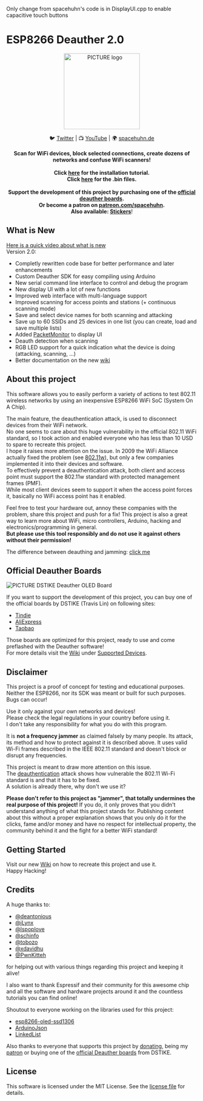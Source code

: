 Only change from spacehuhn's code is in DisplayUI.cpp to enable capacitive touch buttons

# ESP8266 Deauther 2.0

<p align="center"><img alt="PICTURE logo" src="https://raw.githubusercontent.com/wiki/spacehuhn/esp8266_deauther/img/deauther_logo.png" width="200"></p>

<p align="center">
🐦 <a href="https://twitter.com/spacehuhn">Twitter</a>
| 📺 <a href="https://www.youtube.com/channel/UCFmjA6dnjv-phqrFACyI8tw">YouTube</a>
| 🌍 <a href="https://spacehuhn.de">spacehuhn.de</a><br>
<br>
<b>Scan for WiFi devices, block selected connections, create dozens of networks and confuse WiFi scanners!<br><br>
Click <a href="https://github.com/spacehuhn/esp8266_deauther/wiki/Installation">here</a> for the installation tutorial.<br>
  Click <a href="https://github.com/spacehuhn/esp8266_deauther/releases">here</a> for the .bin files.<br><br>
Support the development of this project by purchasing one of the <a href="https://github.com/spacehuhn/esp8266_deauther/wiki/Supported-Devices">official deauther boards</a>.<br/>
Or become a patron on <a href="https://patreon.com/spacehuhn" target="_blank">patreon.com/spacehuhn</a>.<br>
Also available: <a href="https://www.tindie.com/products/Spacehuhn/spacehuhn-stickers/">Stickers</a></b>!
</p>

## What is New
[Here is a quick video about what is new](https://youtu.be/6oRmm3xfp6U)  
Version 2.0:
- Completly rewritten code base for better performance and later enhancements
- Custom Deauther SDK for easy compiling using Arduino
- New serial command line interface to control and debug the program
- New display UI with a lot of new functions
- Improved web interface with multi-language support
- Improved scanning for access points and stations (+ continuous scanning mode)
- Save and select device names for both scanning and attacking
- Save up to 60 SSIDs and 25 devices in one list (you can create, load and save multiple lists)
- Added [PacketMonitor](https://github.com/spacehuhn/PacketMonitor) to display UI
- Deauth detection when scanning
- RGB LED support for a quick indication what the device is doing (attacking, scanning, ...)
- Better documentation on the new [wiki](https://github.com/spacehuhn/esp8266_deauther/wiki)

## About this project
This software allows you to easily perform a variety of actions to test 802.11 wireless networks by using an inexpensive ESP8266 WiFi SoC (System On A Chip).  

The main feature, the deauthentication attack, is used to disconnect devices from their WiFi network.  
No one seems to care about this huge vulnerability in the official 802.11 WiFi standard, so I took action and enabled everyone who has less than 10 USD to spare to recreate this project.  
I hope it raises more attention on the issue. In 2009 the WiFi Alliance actually fixed the problem (see [802.11w](https://en.wikipedia.org/wiki/IEEE_802.11w-2009)), but only a few companies implemented it into their devices and software.  
To effectively prevent a deauthentication attack, both client and access point must support the 802.11w standard with protected management frames (PMF).  
While most client devices seem to support it when the access point forces it, basically no WiFi access point has it enabled.  

Feel free to test your hardware out, annoy these companies with the problem, share this project and push for a fix!
This project is also a great way to learn more about WiFi, micro controllers, Arduino, hacking and electronics/programming in general.  
**But please use this tool responsibly and do not use it against others without their permission!**

The difference between deauthing and jamming: [click me](https://github.com/spacehuhn/esp8266_deauther/wiki/FAQ#difference-between-jammer-and-deauther)

## Official Deauther Boards

![PICTURE DSTIKE Deauther OLED Board](https://raw.githubusercontent.com/wiki/spacehuhn/esp8266_deauther/img/DSTIKE_Deauther_Board.jpg)

If you want to support the development of this project, you can buy one of the official boards by DSTIKE (Travis Lin) on following sites:  
- [Tindie](https://tindie.com/stores/lspoplove)  
- [AliExpress](https://dstike.aliexpress.com/store/2996024)  
- [Taobao](https://shop135375846.taobao.com)  

Those boards are optimized for this project, ready to use and come preflashed with the Deauther software!  
For more details visit the [Wiki](https://github.com/spacehuhn/esp8266_deauther/wiki) under [Supported Devices](https://github.com/spacehuhn/esp8266_deauther/wiki/Supported-Devices).  

## Disclaimer
This project is a proof of concept for testing and educational purposes.  
Neither the ESP8266, nor its SDK was meant or built for such purposes. Bugs can occur!  

Use it only against your own networks and devices!  
Please check the legal regulations in your country before using it.  
I don't take any responsibility for what you do with this program.  

It is **not a frequency jammer** as claimed falsely by many people. Its attack, its method and how to protect against it is described above. It uses valid Wi-Fi frames described in the IEEE 802.11 standard and doesn't block or disrupt any frequencies.  

This project is meant to draw more attention on this issue.  
The [deauthentication](https://en.wikipedia.org/wiki/Wi-Fi_deauthentication_attack) attack shows how vulnerable the 802.11 Wi-Fi standard is and that it has to be fixed.  
A solution is already there, why don't we use it?

**Please don't refer to this project as "jammer", that totally undermines the real purpose of this project!**
If you do, it only proves that you didn't understand anything of what this project stands for. Publishing content about this without a proper explanation shows that you only do it for the clicks, fame and/or money and have no respect for intellectual property, the community behind it and the fight for a better WiFi standard!  

## Getting Started

Visit our new [Wiki](https://github.com/spacehuhn/esp8266_deauther/wiki) on how to recreate this project and use it.  
Happy Hacking!

## Credits
A huge thanks to:
- [@deantonious](http://github.com/deantonious)
- [@jLynx](https://github.com/jLynx)
- [@lspoplove](https://github.com/lspoplove)
- [@schinfo](https://github.com/schinfo)
- [@tobozo](https://github.com/tobozo)
- [@xdavidhu](https://github.com/xdavidhu)
- [@PwnKitteh](https://github.com/PwnKitteh)

for helping out with various things regarding this project and keeping it alive!  

I also want to thank Espressif and their community for this awesome chip and all the software and hardware projects around it and the countless tutorials you can find online!  

Shoutout to everyone working on the libraries used for this project:
- [esp8266-oled-ssd1306](https://github.com/ThingPulse/esp8266-oled-ssd1306)
- [ArduinoJson](https://github.com/bblanchon/ArduinoJson)
- [LinkedList](https://github.com/ivanseidel/LinkedList)

Also thanks to everyone that supports this project by [donating](http://spacehuhn.de/donate), being my [patron](http://patreon.com/spacehuhn) or buying one of the [official Deauther boards](https://www.tindie.com/stores/lspoplove) from DSTIKE.  

## License 

This software is licensed under the MIT License. See the [license file](LICENSE) for details.  
